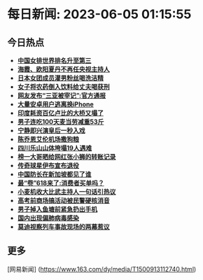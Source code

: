 
# 每日新闻: 2023-06-05 01:15:55
## 今日热点

- **[中国女排世界排名升至第三](https://www.163.com/search?keyword=%E4%B8%AD%E5%9B%BD%E5%A5%B3%E6%8E%92%E4%B8%96%E7%95%8C%E6%8E%92%E5%90%8D%E5%8D%87%E8%87%B3%E7%AC%AC%E4%B8%89)**
- **[海霞、欧阳夏丹不再任央视主持人](https://www.163.com/search?keyword=%E6%B5%B7%E9%9C%9E%E3%80%81%E6%AC%A7%E9%98%B3%E5%A4%8F%E4%B8%B9%E4%B8%8D%E5%86%8D%E4%BB%BB%E5%A4%AE%E8%A7%86%E4%B8%BB%E6%8C%81%E4%BA%BA)**
- **[日本女团成员灌男粉丝喝洗洁精](https://www.163.com/search?keyword=%E6%97%A5%E6%9C%AC%E5%A5%B3%E5%9B%A2%E6%88%90%E5%91%98%E7%81%8C%E7%94%B7%E7%B2%89%E4%B8%9D%E5%96%9D%E6%B4%97%E6%B4%81%E7%B2%BE)**
- **[女子将农药倒入饮料给丈夫喝获刑](https://www.163.com/search?keyword=%E5%A5%B3%E5%AD%90%E5%B0%86%E5%86%9C%E8%8D%AF%E5%80%92%E5%85%A5%E9%A5%AE%E6%96%99%E7%BB%99%E4%B8%88%E5%A4%AB%E5%96%9D%E8%8E%B7%E5%88%91)**
- **[网友发布“三亚被宰记”:官方通报](https://www.163.com/search?keyword=%E7%BD%91%E5%8F%8B%E5%8F%91%E5%B8%83%E2%80%9C%E4%B8%89%E4%BA%9A%E8%A2%AB%E5%AE%B0%E8%AE%B0%E2%80%9D+%E5%AE%98%E6%96%B9%E9%80%9A%E6%8A%A5)**
- **[大量安卓用户逃离换iPhone](https://www.163.com/search?keyword=%E5%A4%A7%E9%87%8F%E5%AE%89%E5%8D%93%E7%94%A8%E6%88%B7%E9%80%83%E7%A6%BB%E6%8D%A2iPhone)**
- **[印度耗资百亿卢比的大桥又塌了](https://www.163.com/search?keyword=%E5%8D%B0%E5%BA%A6%E8%80%97%E8%B5%84%E7%99%BE%E4%BA%BF%E5%8D%A2%E6%AF%94%E7%9A%84%E5%A4%A7%E6%A1%A5%E5%8F%88%E5%A1%8C%E4%BA%86)**
- **[男子连吃100天麦当劳减重53斤](https://www.163.com/search?keyword=%E7%94%B7%E5%AD%90%E8%BF%9E%E5%90%83100%E5%A4%A9%E9%BA%A6%E5%BD%93%E5%8A%B3%E5%87%8F%E9%87%8D53%E6%96%A4)**
- **[宁静即兴演皇后一秒入戏](https://www.163.com/search?keyword=%E5%AE%81%E9%9D%99%E5%8D%B3%E5%85%B4%E6%BC%94%E7%9A%87%E5%90%8E%E4%B8%80%E7%A7%92%E5%85%A5%E6%88%8F)**
- **[陈乔恩艾伦机场撒狗粮](https://www.163.com/search?keyword=%E9%99%88%E4%B9%94%E6%81%A9%E8%89%BE%E4%BC%A6%E6%9C%BA%E5%9C%BA%E6%92%92%E7%8B%97%E7%B2%AE)**
- **[四川乐山山体垮塌19人遇难](https://www.163.com/search?keyword=%E5%9B%9B%E5%B7%9D%E4%B9%90%E5%B1%B1%E5%B1%B1%E4%BD%93%E5%9E%AE%E5%A1%8C19%E4%BA%BA%E9%81%87%E9%9A%BE)**
- **[榜一大哥晒给网红张小狮的转账记录](https://www.163.com/search?keyword=%E6%A6%9C%E4%B8%80%E5%A4%A7%E5%93%A5%E6%99%92%E7%BB%99%E7%BD%91%E7%BA%A2%E5%BC%A0%E5%B0%8F%E7%8B%AE%E7%9A%84%E8%BD%AC%E8%B4%A6%E8%AE%B0%E5%BD%95)**
- **[传奇球星伊布宣布退役](https://www.163.com/search?keyword=%E4%BC%A0%E5%A5%87%E7%90%83%E6%98%9F%E4%BC%8A%E5%B8%83%E5%AE%A3%E5%B8%83%E9%80%80%E5%BD%B9)**
- **[中国防长在新加坡都见了谁](https://www.163.com/search?keyword=%E4%B8%AD%E5%9B%BD%E9%98%B2%E9%95%BF%E5%9C%A8%E6%96%B0%E5%8A%A0%E5%9D%A1%E9%83%BD%E8%A7%81%E4%BA%86%E8%B0%81)**
- **[最“卷”618来了:消费者买单吗？](https://www.163.com/search?keyword=%E6%9C%80%E2%80%9C%E5%8D%B7%E2%80%9D618%E6%9D%A5%E4%BA%86+%E6%B6%88%E8%B4%B9%E8%80%85%E4%B9%B0%E5%8D%95%E5%90%97%EF%BC%9F)**
- **[小麦机收大比武主持人一句话引热议](https://www.163.com/search?keyword=%E5%B0%8F%E9%BA%A6%E6%9C%BA%E6%94%B6%E5%A4%A7%E6%AF%94%E6%AD%A6%E4%B8%BB%E6%8C%81%E4%BA%BA%E4%B8%80%E5%8F%A5%E8%AF%9D%E5%BC%95%E7%83%AD%E8%AE%AE)**
- **[高考前商场搞活动被民警硬核消音](https://www.163.com/search?keyword=%E9%AB%98%E8%80%83%E5%89%8D%E5%95%86%E5%9C%BA%E6%90%9E%E6%B4%BB%E5%8A%A8%E8%A2%AB%E6%B0%91%E8%AD%A6%E7%A1%AC%E6%A0%B8%E6%B6%88%E9%9F%B3)**
- **[男子掉入鱼塘前紧急扔出手机](https://www.163.com/search?keyword=%E7%94%B7%E5%AD%90%E6%8E%89%E5%85%A5%E9%B1%BC%E5%A1%98%E5%89%8D%E7%B4%A7%E6%80%A5%E6%89%94%E5%87%BA%E6%89%8B%E6%9C%BA)**
- **[国内出现偏肺病毒感染](https://www.163.com/search?keyword=%E5%9B%BD%E5%86%85%E5%87%BA%E7%8E%B0%E5%81%8F%E8%82%BA%E7%97%85%E6%AF%92%E6%84%9F%E6%9F%93)**
- **[莫迪视察列车事故现场的两幕惹议](https://www.163.com/search?keyword=%E8%8E%AB%E8%BF%AA%E8%A7%86%E5%AF%9F%E5%88%97%E8%BD%A6%E4%BA%8B%E6%95%85%E7%8E%B0%E5%9C%BA%E7%9A%84%E4%B8%A4%E5%B9%95%E6%83%B9%E8%AE%AE)**

## 更多
[网易新闻] (https://www.163.com/dy/media/T1500913112740.html)
